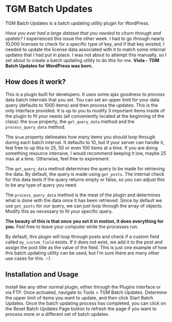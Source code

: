 TGM Batch Updates
=================

TGM Batch Updates is a batch updating utility plugin for WordPress.

_Have you ever had a large dataset that you needed to churn through and update?_ I experienced this issue the other week. I had to go through nearly 10,000 licenses to check for a specific type of key, and if that key existed, I needed to update the license data associated with it to match some internal updates that I had put in place. I was not about to attempt this manually, so I set about to create a batch updating utility to do this for me. **Viola - TGM Batch Updates for WordPress was born.**

## How does it work? ##
This is a plugin built for developers. It uses some ajax goodness to process data batch intervals that you set. You can set an upper limit for your data query (defaults to 1000 items) and then process the updates. This is the only interface provided. It is up to you to modify 3 important items inside of the plugin to fit your needs (all conveniently located at the beginning of the class): the `$num` property, the `get_query_data` method and the `process_query_data` method.

The `$num` property delineates how many items you should loop through during each batch interval. It defaults to 10, but if your server can handle it, feel free to up this to 25, 50 or even 100 items at a time. If you are doing something resource intensive, I would recommend keeping it low, maybe 25 max at a time. Otherwise, feel free to expirement.

The `get_query_data` method determines the query to be made for retrieving the data. By default, the query is made using `get_posts`. The internal check for this data tests if the query returns empty or false, so you can adjust this to be any type of query you need.

The `process_query_data` method is the meat of the plugin and determines what is done with the data once it has been retrieved. Since by default we use `get_posts` for our query, we can just loop through the array of objects. Modify this as necessary to fit your specific query.

**The beauty of this is that once you set it in motion, it does everything for you.** Feel free to leave your computer while the processes run.

By default, this plugin will loop through posts and check if a custom field called `my_custom_field` exists. If it does not exist, we add it to the post and assign the post title as the value of the field. This is just one example of how this batch updating utility can be used, but I'm sure there are many other use cases for this. :-)

## Installation and Usage ##
Install like any other normal plugin, either through the Plugins interface or via FTP. Once activated, navigate to Tools > TGM Batch Updates. Determine the upper limit of items you want to update, and then click Start Batch Updates. Once the batch updating process has completed, you can click on the Reset Batch Updates Page button to refresh the page if you want to process more or a different set of batch updates.